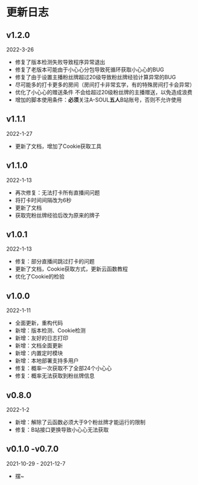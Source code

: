 # 更新日志

## v1.2.0
2022-3-26  
- 修复了版本检测失败导致程序异常退出  
- 修复了老版本可能由于小心心分包导致死循环获取小心心的BUG   
- 修复了由于设置主播粉丝牌超过20级导致粉丝牌经验计算异常的BUG  
- 尽可能多的打卡更多的房间（房间打卡非常玄学，有的特殊房间打卡会异常）  
- 优化了小心心的赠送条件 不会给超过20级粉丝牌的主播赠送，以免造成浪费  
- 增加的脚本使用条件：**必须**关注A-SOUL**五人**B站账号，否则不允许使用

## v1.1.1  
2022-1-27
- 更新了文档，增加了Cookie获取工具

## v1.1.0  
2022-1-13
- 再次修复：无法打卡所有直播间问题 
- 将打卡时间间隔改为6秒
- 更新了文档  
- 获取完粉丝牌经验后改为原来的牌子  

## v1.0.1  
2022-1-13
- 修复：部分直播间跳过打卡的问题  
- 更新了文档，Cookie获取方式，更新云函数教程  
- 优化了Cookie的检验  

## v1.0.0
2022-1-11
- 全面更新，重构代码
- 新增：版本检测、Cookie检测
- 新增：友好的日志打印
- 新增：文档全面更新
- 新增：内置定时模块
- 新增：本地部署支持多用户
- 修复：概率一次获取不了全部24个小心心
- 修复：概率无法获取到粉丝牌信息

## v0.8.0
2022-1-2
- 新增：解除了云函数必须大于9个粉丝牌才能运行的限制
- 修复：B站接口更换导致小心心无法获取

## v0.1.0 -v0.7.0
2021-10-29 - 2021-12-7
- 摆~
